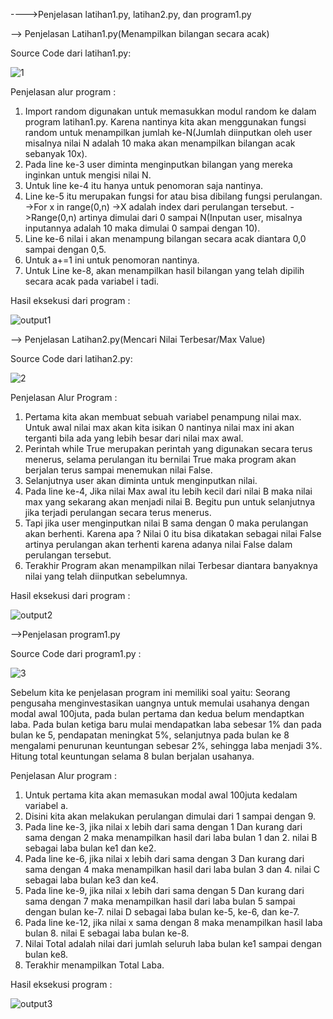 ---->Penjelasan latihan1.py, latihan2.py, dan program1.py

--> Penjelasan Latihan1.py(Menampilkan bilangan secara acak)

Source Code dari latihan1.py: 

![1](https://user-images.githubusercontent.com/46509513/52953253-8a135580-33b9-11e9-9bf5-654bd785618b.png)

Penjelasan alur program : 
1. Import random digunakan untuk memasukkan modul random ke dalam program latihan1.py. Karena nantinya kita akan menggunakan fungsi random untuk menampilkan jumlah ke-N(Jumlah diinputkan oleh user misalnya nilai N adalah 10 maka akan menampilkan bilangan acak sebanyak 10x).
2. Pada line ke-3 user diminta menginputkan bilangan yang mereka inginkan untuk mengisi nilai N.
3. Untuk line ke-4 itu hanya untuk penomoran saja nantinya.
4. Line ke-5 itu merupakan fungsi for atau bisa dibilang fungsi perulangan. 
->For x in range(0,n)
->X adalah index dari perulangan tersebut.
->Range(0,n) artinya dimulai dari 0 sampai N(Inputan user, misalnya inputannya adalah 10 maka dimulai 0 sampai dengan 10).
5. Line ke-6 nilai i akan menampung bilangan secara acak diantara 0,0 sampai dengan 0,5.
6. Untuk a+=1 ini untuk penomoran nantinya.
7. Untuk Line ke-8, akan menampilkan hasil bilangan yang telah dipilih secara acak pada variabel i tadi.

Hasil eksekusi dari program : 

![output1](https://user-images.githubusercontent.com/46509513/52944608-64c71d00-33a2-11e9-82c4-a550d66f21e8.png)

--> Penjelasan Latihan2.py(Mencari Nilai Terbesar/Max Value)

Source Code dari latihan2.py: 

![2](https://user-images.githubusercontent.com/46509513/52945040-68a76f00-33a3-11e9-960e-851e3303d5b2.png)

Penjelasan Alur Program :
1. Pertama kita akan membuat sebuah variabel penampung nilai max. Untuk awal nilai max akan kita isikan 0 nantinya nilai max ini akan terganti bila ada yang lebih besar dari nilai max awal.
2. Perintah while True merupakan perintah yang digunakan secara terus menerus,  selama perulangan itu bernilai True maka program akan berjalan terus sampai menemukan nilai False.
3. Selanjutnya user akan diminta untuk menginputkan nilai.
4. Pada line ke-4, Jika nilai Max awal itu lebih kecil dari nilai B maka nilai max yang sekarang akan menjadi nilai B. Begitu pun untuk selanjutnya jika terjadi perulangan secara terus menerus.
5. Tapi jika user menginputkan nilai B sama dengan 0 maka perulangan akan berhenti. Karena apa ? Nilai 0 itu bisa dikatakan sebagai nilai False artinya perulangan akan terhenti karena adanya nilai False dalam perulangan tersebut.
6. Terakhir Program akan menampilkan nilai Terbesar diantara banyaknya nilai yang telah diinputkan sebelumnya.

Hasil eksekusi dari program : 

![output2](https://user-images.githubusercontent.com/46509513/52945633-c092a580-33a4-11e9-94eb-3ee1ab777315.png)

-->Penjelasan program1.py

Source Code dari program1.py : 

![3](https://user-images.githubusercontent.com/46509513/52945829-3991fd00-33a5-11e9-82c5-1ea3f15072db.png)

Sebelum kita ke penjelasan program ini memiliki soal yaitu: 
Seorang pengusaha menginvestasikan uangnya untuk memulai usahanya dengan modal awal 100juta,  pada bulan pertama dan kedua belum mendaptkan laba. Pada bulan ketiga baru mulai mendapatkan laba sebesar 1% dan pada bulan ke 5, pendapatan meningkat 5%, selanjutnya pada bulan ke 8 mengalami penurunan keuntungan sebesar 2%, sehingga laba menjadi 3%. Hitung total keuntungan selama 8 bulan berjalan usahanya.

Penjelasan Alur program : 
1. Untuk pertama kita akan memasukan modal awal 100juta kedalam variabel a.
2. Disini kita akan melakukan perulangan dimulai dari 1 sampai dengan 9. 
3. Pada line ke-3, jika nilai x lebih dari sama dengan 1 Dan kurang dari sama dengan 2 maka menampilkan hasil dari laba bulan 1 dan 2. nilai B sebagai laba bulan ke1 dan ke2.
4. Pada line ke-6, jika nilai x lebih dari sama dengan 3 Dan kurang dari sama dengan 4 maka menampilkan hasil dari laba bulan 3 dan 4. nilai C sebagai laba bulan ke3 dan ke4.
5. Pada line ke-9, jika nilai x lebih dari sama dengan 5 Dan kurang dari sama dengan 7 maka menampilkan hasil dari laba bulan 5 sampai dengan bulan ke-7. nilai D sebagai laba bulan ke-5, ke-6, dan ke-7.
6. Pada line ke-12, jika nilai x sama dengan 8 maka menampilkan hasil laba bulan 8. nilai E sebagai laba bulan ke-8.
7. Nilai Total adalah nilai dari jumlah seluruh laba bulan ke1 sampai dengan bulan ke8.
8. Terakhir menampilkan Total Laba.

Hasil eksekusi program :

![output3](https://user-images.githubusercontent.com/46509513/52948834-2aaf4880-33ad-11e9-90c6-1f7088e150f7.png)
